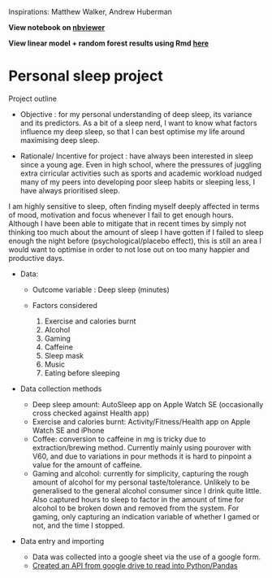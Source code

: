 Inspirations: Matthew Walker, Andrew Huberman

**View notebook on [nbviewer](https://nbviewer.org/github/ianian-dot/personal-sleep-data/blob/main/analysingsleep.ipynb)**

**View linear model + random forest results using Rmd [here](https://rpubs.com/jojorabbit1/1194011)**

# Personal sleep project 

Project outline

* Objective : for my personal understanding of deep sleep, its variance and its predictors. As a bit of a sleep nerd, I want to know what factors influence my deep sleep, so that I can best optimise my life around maximising deep sleep. 

* Rationale/ Incentive for project : have always been interested in sleep since a young age. Even in high school, where the pressures of juggling extra cirricular activities such as sports and academic workload nudged many of my peers into developing poor sleep habits or sleeping less, I have always prioritised sleep. 

I am highly sensitive to sleep, often finding myself deeply affected in terms of mood, motivation and focus whenever I fail to get enough hours. Although I have been able to mitigate that in recent times by simply not thinking too much about the amount of sleep I have gotten if I failed to sleep enough the night before (psychological/placebo effect), this is still an area I would want to optimise in order to not lose out on too many happier and productive days. 

* Data: 

    * Outcome variable : Deep sleep (minutes)

    * Factors considered 
        1. Exercise and calories burnt 
        2. Alcohol
        3. Gaming 
        4. Caffeine
        5. Sleep mask
        6. Music
        7. Eating before sleeping

* Data collection methods 
    * Deep sleep amount: AutoSleep app on Apple Watch SE (occasionally cross checked against Health app)
    * Exercise and calories burnt: Activity/Fitness/Health app on Apple Watch SE and iPhone 
    * Coffee: conversion to caffeine in mg is tricky due to extraction/brewing method. Currently mainly using pourover with V60, and due to variations in pour methods it is hard to pinpoint a value for the amount of caffeine. 
    * Gaming and alcohol: currently for simplicity, capturing the rough amount of alcohol for my personal taste/tolerance. Unlikely to be generalised to the general alcohol consumer since I drink quite little. Also captured hours to sleep to factor in the amount of time for alcohol to be broken down and removed from the system. For gaming, only capturing an indication variable of whether I gamed or not, and the time I stopped.

* Data entry and importing 
   * Data was collected into a google sheet via the use of a google form.
   * [Created an API from google drive to read into Python/Pandas](https://medium.com/analytics-vidhya/how-to-read-and-write-data-to-google-spreadsheet-using-python-ebf54d51a72c)
